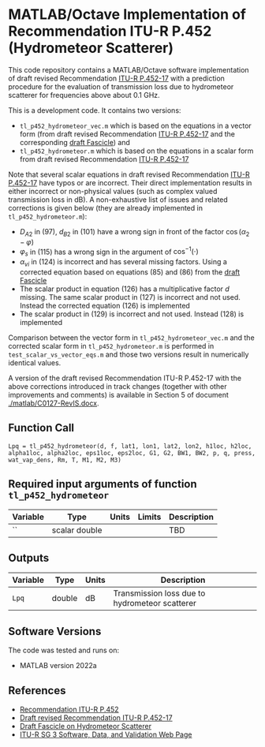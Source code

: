 # MATLAB/Octave Implementation of Recommendation ITU-R P.452 (Hydrometeor Scatterer)


This code repository contains a MATLAB/Octave software implementation of draft revised Recommendation [ITU-R P.452-17](https://www.itu.int/md/R19-SG03-C-0127/en) with a prediction procedure for the evaluation of transmission loss due to hydrometeor scatterer for frequencies above about 0.1 GHz.  

This is a development code. It contains two versions:
* `tl_p452_hydrometeor_vec.m` which is based on the equations in a vector form (from draft revised Recommendation [ITU-R P.452-17](https://www.itu.int/md/R19-SG03-C-0127/en)  and the corresponding [draft Fascicle](https://www.itu.int/md/R19-WP3M-230522-TD-0166/en)) and 
* `tl_p452_hydrometeor.m` which is based on the equations in a scalar form from draft revised Recommendation [ITU-R P.452-17](https://www.itu.int/md/R19-SG03-C-0127/en)

Note that several scalar equations in draft revised Recommendation [ITU-R P.452-17](https://www.itu.int/md/R19-SG03-C-0127/en) have typos or are incorrect. Their direct implementation results in either incorrect or non-physical values (such as complex valued transmission loss in dB). A non-exhaustive list of issues and  related corrections is given below (they are already implemented in `tl_p452_hydrometeor.m`):

- $D_{A2}$  in (97), $d_{B2}$ in (101) have a wrong sign in front of the factor $\cos(\alpha_2-\varphi)$
- $\varphi_s$ in (115) has a wrong sign in the argument of $\cos^{-1}(\cdot)$
- $\alpha_{vi}$ in (124) is incorrect and has several missing factors. Using a corrected equation based on equations (85) and (86) from the [draft Fascicle](https://www.itu.int/md/R19-WP3M-230522-TD-0166/en) 
- The scalar product in equation (126) has a multiplicative factor $d$ missing. The same scalar product in (127) is incorrect and not used. Instead the corrected equation (126) is implemented
- The scalar product in (129) is incorrect and not used. Instead (128) is implemented 

Comparison between the vector form in `tl_p452_hydrometeor_vec.m` and the corrected scalar form in  `tl_p452_hydrometeor.m` is performed in `test_scalar_vs_vector_eqs.m` and those two versions result in numerically identical values.

A version of the draft revised Recommendation ITU-R P.452-17 with the above corrections introduced in track changes (together with other improvements and comments) is available in Section 5 of document [./matlab/C0127-RevIS.docx](https://github.com/eeveetza/p452-hydrometeor/blob/main/matlab/C0127-RevIS.docx).



## Function Call

~~~
Lpq = tl_p452_hydrometeor(d, f, lat1, lon1, lat2, lon2, h1loc, h2loc, alpha1loc, alpha2loc, eps1loc, eps2loc, G1, G2, BW1, BW2, p, q, press, wat_vap_dens, Rm, T, M1, M2, M3)
~~~


## Required input arguments of function `tl_p452_hydrometeor`

| Variable          | Type   | Units | Limits       | Description  |
|-------------------|--------|-------|--------------|--------------|
| ``               | scalar double |    | |   TBD |




 
## Outputs ##

| Variable   | Type   | Units | Description |
|------------|--------|-------|-------------|
| `Lpq`    | double | dB    | Transmission loss due to hydrometeor scatterer |


## Software Versions
The code was tested and runs on:
* MATLAB version 2022a 


## References

* [Recommendation ITU-R P.452](https://www.itu.int/rec/R-REC-P.452/en)
* [Draft revised Recommendation ITU-R P.452-17](https://www.itu.int/md/R19-SG03-C-0127/en) 
* [Draft Fascicle on Hydrometeor Scatterer](https://www.itu.int/md/R19-WP3M-230522-TD-0166/en)
* [ITU-R SG 3 Software, Data, and Validation Web Page](https://www.itu.int/en/ITU-R/study-groups/rsg3/Pages/iono-tropo-spheric.aspx)
